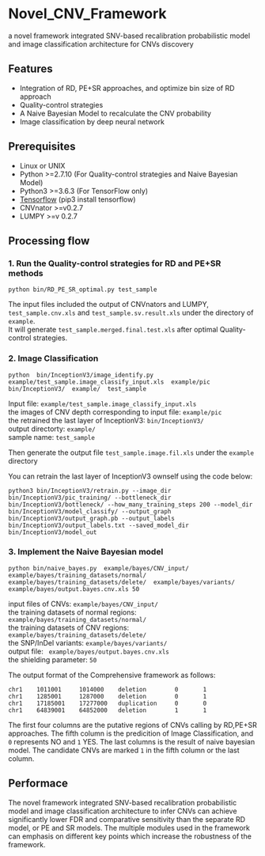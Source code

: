 # Novel_CNV_Framework
a novel framework integrated SNV-based recalibration probabilistic model and image classification architecture for CNVs discovery

## Features
* Integration of RD, PE+SR approaches, and optimize bin size of RD approach
* Quality-control strategies
* A Naive Bayesian Model to recalculate the CNV probability 
* Image classification by deep neural network

## Prerequisites
* Linux or UNIX
* Python >=2.7.10 (For Quality-control strategies and Naive Bayesian Model)
* Python3 >=3.6.3 (For TensorFlow only)
* [Tensorflow](https://tensorflow.google.cn/install) (pip3 install tensorflow)
* CNVnator >=v0.2.7
* LUMPY >=v 0.2.7
 
## Processing flow
### 1. Run the Quality-control strategies for RD and PE+SR methods
```
python bin/RD_PE_SR_optimal.py test_sample
```
The input files included the output of CNVnators and LUMPY, `test_sample.cnv.xls` and `test_sample.sv.result.xls` under the directory of `example`.  
It will generate `test_sample.merged.final.test.xls` after optimal Quality-control strategies.
 
### 2. Image Classification
```
python  bin/InceptionV3/image_identify.py  example/test_sample.image_classify_input.xls  example/pic  bin/InceptionV3/  example/  test_sample
```
Input file: `example/test_sample.image_classify_input.xls`  
the images of CNV depth corresponding to input file: `example/pic`  
the retrained the last layer of InceptionV3: `bin/InceptionV3/`  
output directorty: `example/`  
sample name: `test_sample`  

Then generate the output file `test_sample.image.fil.xls` under the `example` directory
  
You can retrain the last layer of InceptionV3 ownself using the code below:
```
python3 bin/InceptionV3/retrain.py --image_dir bin/InceptionV3/pic_training/ --bottleneck_dir bin/InceptionV3/bottleneck/ --how_many_training_steps 200 --model_dir bin/InceptionV3/model_classify/ --output_graph bin/InceptionV3/output_graph.pb --output_labels bin/InceptionV3/output_labels.txt --saved_model_dir bin/InceptionV3/model_out
  ```
  
### 3. Implement the Naive Bayesian model
```
python bin/naive_bayes.py  example/bayes/CNV_input/  example/bayes/training_datasets/normal/  example/bayes/training_datasets/delete/  example/bayes/variants/  example/bayes/output.bayes.cnv.xls 50
```
input files of CNVs: `example/bayes/CNV_input/`  
the training datasets of normal regions: `example/bayes/training_datasets/normal/`  
the training datasets of CNV regions: `example/bayes/training_datasets/delete/`  
the SNP/InDel variants: `example/bayes/variants/`  
output file: ` example/bayes/output.bayes.cnv.xls`  
the shielding parameter: `50`

The output format of the Comprehensive framework as follows:
```
chr1    1011001     1014000    deletion        0       1
chr1    1285001     1287000    deletion        0       1
chr1    17185001    17277000   duplication     0       0
chr1    64839001    64852000   deletion        1       1
```
The first four columns are the putative regions of CNVs calling by RD,PE+SR approaches. The fifth column is the predicition of Image Classification, and `0` represents NO and `1` YES. The last columns is the result of naive bayesian model. The candidate CNVs are marked `1` in the fifth column or the last column.


## Performace
The novel framework integrated SNV-based recalibration probabilistic model and image classification architecture to infer CNVs can achieve significantly lower FDR and comparative sensitivity than the separate RD model, or PE and SR models. The multiple modules used in the framework can emphasis on different key points which increase the robustness of the framework.



